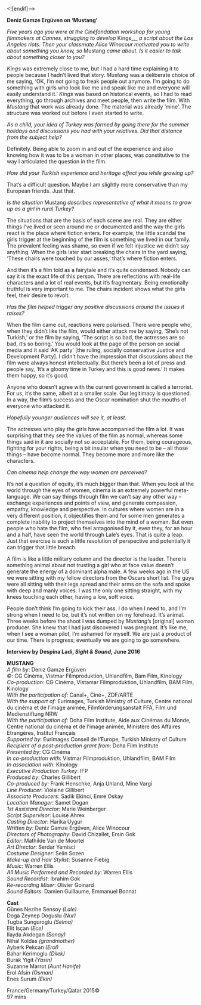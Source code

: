 
<![endif]-->

**Deniz Gamze Ergüven on ‘Mustang’**

_Five years ago you were at the Cinéfondation workshop for young filmmakers at Cannes, struggling to develop_ Kings_,_ _a script about the Los Angeles riots. Then your classmate Alice Winocour motivated you to write about something you know, so_ Mustang _came about. Is it easier to talk about something closer to you?_

_Kings_ was extremely close to me, but I had a hard time explaining it to people because I hadn’t lived that story. _Mustang_ was a deliberate choice of me saying, ‘OK, I’m not going to freak people out anymore. I’m going to do something with girls who look like me and speak like me and everyone will easily understand it.’ _Kings_ was based on historical events, so I had to read everything, go through archives and meet people, then write the film. With _Mustang_ that work was already done. The material was already ‘mine’. The structure was worked out before I even started to write.

_As a child, your idea of Turkey was formed by_ _going there for the summer holidays and discussions you had with your relatives. Did that distance from the subject help?_

Definitely. Being able to zoom in and out of the experience and also knowing how it was to be a woman in other places, was constitutive to the way I articulated the question in the film.

_How did your Turkish experience and heritage affect you while growing up?_

That’s a difficult question. Maybe I am slightly more conservative than my European friends. Just that.

_Is the situation_ Mustang _describes representative of what it means to grow up as a girl in rural Turkey?_

The situations that are the basis of each scene are real. They are either things I’ve lived or seen around me or documented and the way the girls react is the place where fiction enters. For example, the little scandal the girls trigger at the beginning of the film is something we lived in our family. The prevalent feeling was shame, so even if we felt injustice we didn’t say anything. When the girls later start breaking the chairs in the yard saying, ‘These chairs were touched by our asses,’ that’s where fiction enters.

And then it’s a film told as a fairytale and it’s quite condensed. Nobody can say it is the exact life of this person. There are reflections with real-life characters and a lot of real events, but it’s fragmentary. Being emotionally truthful is very important to me. The chairs incident shows what the girls feel, their desire to revolt.

_Has the film helped trigger any positive discussions around the issues it raises?_

When the film came out, reactions were polarised. There were people who, when they didn’t like the film, would either attack me by saying, ‘She’s not Turkish,’ or the film by saying, ‘The script is so bad, the actresses are so bad, it’s so boring.’ You would look at the page of the person on social media and it said ‘AK party’ [the ruling, socially conservative Justice and Development Party]. I didn’t have the impression that discussions about the film were always honest intellectually. But there’s been a lot of press and people say, ‘It’s a gloomy time in Turkey and this is good news.’ It makes them happy, so it’s good.

Anyone who doesn’t agree with the current government is called a terrorist. For us, it’s the same, albeit at a smaller scale. Our legitimacy is questioned. In a way, the film’s success and the Oscar nomination shut the mouths of everyone who attacked it.

_Hopefully younger audiences will see it, at least._

The actresses who play the girls have accompanied the film a lot. It was surprising that they see the values of the film as normal, whereas some things said in it are socially not so acceptable. For them, being courageous, fighting for your rights, being a bit insular when you need to be – all those things – have become normal. They become more and more like the characters.

_Can cinema help change the way women are perceived?_

It’s not a question of equity, it’s much bigger than that. When you look at the world through the eyes of women, cinema is an extremely powerful meta-language. We can say things through film we can’t say any other way – exchange experiences and points of view, and generate compassion, empathy, knowledge and perspective. In cultures where women are in a very different position, it objectifies them and for some men generates a complete inability to project themselves into the mind of a woman. But even people who hate the film, who feel antagonised by it, even they, for an hour and a half, have seen the world through Lale’s eyes. That is quite a leap. Just that exercise is such a little revolution of perspective and potentially it can trigger that little breach.

A film is like a little military column and the director is the leader. There is something animal about not trusting a girl who at face value doesn’t generate the energy of a dominant alpha male. A few weeks ago in the US we were sitting with my fellow directors from the Oscars short list. The guys were all sitting with their legs spread and their arms on the sofa and spoke with deep and manly voices. I was the only one sitting straight, with my knees touching each other, having a low, soft voice.

People don’t think I’m going to kick their ass. I do when I need to, and I’m strong when I need to be, but it’s not written on my forehead. It’s animal. Three weeks before the shoot I was dumped by _Mustang_’s [original] woman producer. She knew that I had just discovered I was pregnant. It’s like me, when I see a woman pilot, I’m ashamed for myself. We are just a product of our time. There is progress; eventually we are going to go somewhere.

**Interview by Despina Ladi, _Sight & Sound_, June 2016**


**MUSTANG**<br>
_A film by_: Deniz Gamze Ergüven  
_©_: CG Cinéma, Vistmar Filmproduktion, Uhlandfilm, Bam Film, Kinology  
_Co-production_: CG Cinéma, Vistamar Filmproduktion, Uhlandfilm, BAM Film, Kinology  
_With the participation of_: Canal+, Ciné+, ZDF/ARTE  
_With the support of_: Eurimages, Turkish Ministry of Culture, Centre national du cinéma et de l’image animée, Filmförderungsanstalt FFA, Film und Medienstiftung NRW  
_With the participation of_: Doha Film Institute, Aide aux Cinémas du Monde, Centre national du cinéma et de l’image animée, Ministère des Affaires Etrangères, Institut Français  
_Supported by_: Eurimages Conseil de l’Europe, Turkish Ministry of Culture  
_Recipient of a post-production grant from_: Doha Film Institute  
_Presented by_: CG Cinéma  
_In co-production with_: Vistmar Filmproduktion, Uhlandfilm, BAM Film  
_In association with_: Kinology  
_Executive Production Turkey_: IFP  
_Produced by_: Charles Gillibert  
_Co-produced by_: Frank Henschke, Anja Uhland, Mine Vargi  
_Line Producer_: Violaine Gillibert  
_Associate Producers_: Sadik Ekinci, Emre Oskay  
_Location Manager_: Samet Dogan  
_1st Assistant Director_: Marie Weinberger  
_Script Supervisor_: Louise Ahrex  
_Casting Director_: Harika Uygur  
_Written by_: Deniz Gamze Ergüven, Alice Winocour  
_Directors of Photography_: David Chizallet, Ersin Gok<br>
_Editor_: Mathilde Van de Moortel  
_Art Director_: Serdar Yemisci  
_Costume Designer_: Selin Sozen  
_Make-up and Hair Stylist_: Susanne Fiebig  
_Music_: Warren Ellis  
_All Music Performed and Recorded by_: Warren Ellis  
_Sound Recordist_: Ibrahim Gok  
_Re-recording Mixer_: Olivier Goinard  
_Sound Editors_: Damien Guillaume, Emmanuel Bonnat<br>

**Cast**<br>
Günes Nezihe Sensoy _(Lale)_  
Doga Zeynep Doguslu _(Nur)_  
Tugba Sunguroglu _(Selma)_  
Elit Isçan _(Ece)_  
Ilayda Akdogan _(Sonay)_  
Nihal Koldas _(grandmother)_  
Ayberk Pekcan _(Erol)_  
Bahar Kerimoglu _(Dilek)_  
Burak Yigit _(Yasin)_  
Suzanne Marrot _(Aunt Hanife)_  
Erol Afsin _(Osman)_  
Enes Surum _(Ekin)_<br>

France/Germany/Turkey/Qatar 2015©<br>
97 mins<br>
<!--stackedit_data:
eyJoaXN0b3J5IjpbMTc2NDk1MTg0OV19
-->